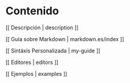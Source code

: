 # Contenido

[[ Descripción | description ]]

[[ Guía sobre Markdown | markdown.es/index ]]

[[ Sintáxis Personalizada | my-guide ]]

[[ Editores | editors ]]

[[ Ejemplos | examples ]]